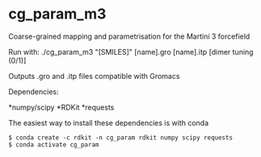 # cg_param_m3
Coarse-grained mapping and parametrisation for the Martini 3 forcefield

Run with: ./cg_param_m3 "[SMILES]" [name].gro [name].itp [dimer tuning (0/1)]

Outputs .gro and .itp files compatible with Gromacs

Dependencies:

*numpy/scipy
*RDKit
*requests

The easiest way to install these dependencies is with conda

~~~~
$ conda create -c rdkit -n cg_param rdkit numpy scipy requests
$ conda activate cg_param
~~~~

